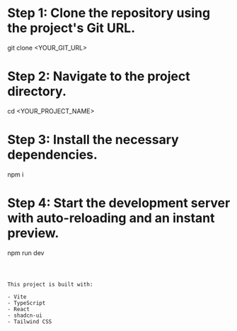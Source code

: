 # Step 1: Clone the repository using the project's Git URL.

git clone <YOUR_GIT_URL>

# Step 2: Navigate to the project directory.

cd <YOUR_PROJECT_NAME>

# Step 3: Install the necessary dependencies.

npm i

# Step 4: Start the development server with auto-reloading and an instant preview.

npm run dev

```



This project is built with:

- Vite
- TypeScript
- React
- shadcn-ui
- Tailwind CSS

```
